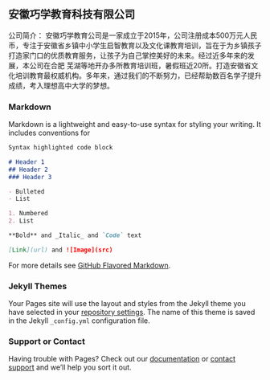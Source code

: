 ## 安徽巧学教育科技有限公司
公司简介： 安徽巧学教育公司是一家成立于2015年，公司注册成本500万元人民币，专注于安徽省乡镇中小学生启智教育以及文化课教育培训，旨在于为乡镇孩子打造家门口的优质教育服务，让孩子为自己掌控美好的未来。经过近多年来的发展，本公司在合肥 芜湖等地开办多所教育培训班，暑假班近20所。打造安徽省文化培训教育最权威机构。多年来，通过我们的不断努力，已经帮助数百名学子提升成绩，考入理想高中大学的梦想。
 

### Markdown

Markdown is a lightweight and easy-to-use syntax for styling your writing. It includes conventions for

```markdown
Syntax highlighted code block

# Header 1
## Header 2
### Header 3

- Bulleted
- List

1. Numbered
2. List

**Bold** and _Italic_ and `Code` text

[Link](url) and ![Image](src)
```

For more details see [GitHub Flavored Markdown](https://guides.github.com/features/mastering-markdown/).

### Jekyll Themes

Your Pages site will use the layout and styles from the Jekyll theme you have selected in your [repository settings](https://github.com/1505631329/-/settings). The name of this theme is saved in the Jekyll `_config.yml` configuration file.

### Support or Contact

Having trouble with Pages? Check out our [documentation](https://help.github.com/categories/github-pages-basics/) or [contact support](https://github.com/contact) and we’ll help you sort it out.
